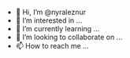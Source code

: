 - 👋 Hi, I’m @nyraleznur
- 👀 I’m interested in ...
- 🌱 I’m currently learning ...
- 💞️ I’m looking to collaborate on ...
- 📫 How to reach me ...

<!---
nyraleznur/nyraleznur is a ✨ special ✨ repository because its `README.md` (this file) appears on your GitHub profile.
You can click the Preview link to take a look at your changes.
--->
